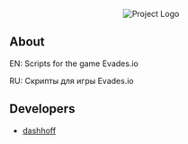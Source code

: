 <p align="center">
      <img src="https://media.discordapp.net/attachments/656865654976020490/1165374739771048067/maxresdefault.png?ex=65469ecd&is=653429cd&hm=ac5e17aab4a092e93775e47fa2ee689190b2ed80813a287118ca45dfb207eb71&=&width=1000&height=500"alt="Project Logo">
</p>

## About

EN: Scripts for the game Evades.io

RU: Скрипты для игры Evades.io

## Developers

- [dashhoff](https://github.com/dashhoff/)
